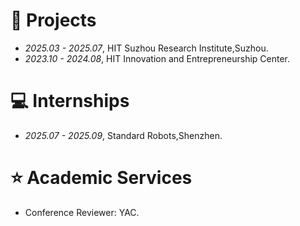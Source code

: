 
<!-- # 📖 Educations
- *2019.06 - 2022.04*, Master, Zhejiang University, Hangzhou.
- *2015.09 - 2019.06*, Undergraduate, Chu Kochen Honors College, Zhejiang Univeristy, Hangzhou.
- *2012.09 - 2015.06*, Luqiao Middle School, Taizhou.
 -->

<span class='anchor' id='-project'></span>

# 🤖 Projects
- *2025.03 - 2025.07*, HIT Suzhou Research Institute,Suzhou. 
- *2023.10 - 2024.08*, HIT Innovation and Entrepreneurship Center. 

<span class='anchor' id='-internships'></span>

# 💻 Internships
- *2025.07 - 2025.09*, Standard Robots,Shenzhen. 

<span class='anchor' id='-services'></span>

# ⭐ Academic Services
- Conference Reviewer: YAC.